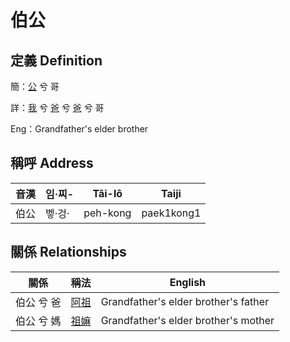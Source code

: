 # 伯公
## 定義 Definition
簡：[公](member8.md) 兮 哥

詳：[我](member1.md) 兮 [爸](member2.md) 兮 [爸](member8.md) 兮 哥

Eng：Grandfather's elder brother

## 稱呼 Address

音漢 | 임·찌- | Tâi-lô | Taiji
--- | --- | --- | --- 
伯公 | 벻·겅· | peh-kong | paek1kong1 


## 關係 Relationships

關係 | 稱法 | English
--- | --- | --- 
伯公 兮 爸 | [阿祖](member29.md) | Grandfather's elder brother's father
伯公 兮 媽 | [祖嫲](member30.md) | Grandfather's elder brother's mother
